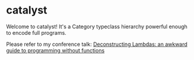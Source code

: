 # catalyst

Welcome to catalyst! It's a Category typeclass hierarchy powerful enough to encode full programs.

Please refer to my conference talk: [Deconstructing Lambdas: an awkward guide to programming without functions](https://www.youtube.com/watch?v=xZmPuz9m2t0)
